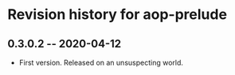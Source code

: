 # Revision history for aop-prelude

## 0.3.0.2 -- 2020-04-12

* First version. Released on an unsuspecting world.
